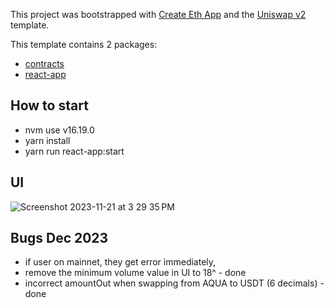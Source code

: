This project was bootstrapped with [Create Eth App](https://github.com/paulrberg/create-eth-app) and the
[Uniswap v2](https://github.com/paulrberg/create-eth-app/tree/develop/templates/react/uniswap-v2) template.

This template contains 2 packages:

- [contracts](/packages/contracts)
- [react-app](/packages/react-app)

## How to start
- nvm use v16.19.0
- yarn install
- yarn run react-app:start

## UI

![Screenshot 2023-11-21 at 3 29 35 PM](https://github.com/RubyAquaMarine/aquastrade-dex-ui/assets/86425604/a6f2ca6d-8f87-45d2-b29d-f395de981e53)


## Bugs Dec 2023
- if user on mainnet, they get error immediately, 
- remove the minimum volume value in UI to 18^ - done
- incorrect amountOut when swapping from AQUA to USDT (6 decimals) - done